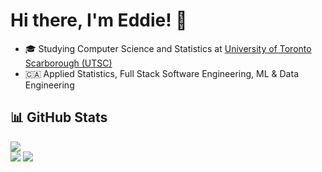 # Hi there, I'm Eddie! 👋

- 🎓 Studying Computer Science and Statistics at [University of Toronto Scarborough (UTSC)](https://www.utsc.utoronto.ca/home/)
- 🇨🇦 Applied Statistics, Full Stack Software Engineering, ML & Data Engineering

## 📊 GitHub Stats

![](https://github-readme-streak-stats.herokuapp.com/?user=eshinhw&theme=default&hide_border=false)<br/>
![](https://github-readme-stats.vercel.app/api?username=eshinhw&theme=default&hide_border=false&include_all_commits=true&count_private=true)
![](https://github-readme-stats.vercel.app/api/top-langs/?username=eshinhw&theme=default&hide_border=false&include_all_commits=true&count_private=true&layout=compact)

